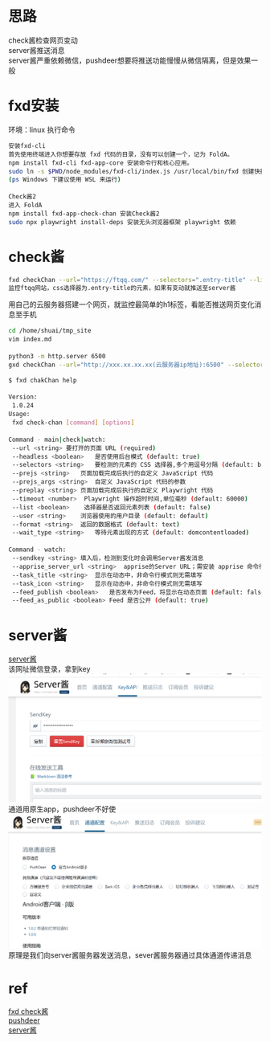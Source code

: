 # 思路
check酱检查网页变动\
server酱推送消息\
server酱严重依赖微信，pushdeer想要将推送功能慢慢从微信隔离，但是效果一般

# fxd安装
环境：linux
执行命令
```bash
安装fxd-cli
首先使用终端进入你想要存放 fxd 代码的目录，没有可以创建一个，记为 FoldA。
npm install fxd-cli fxd-app-core 安装命令行和核心应用。
sudo ln -s $PWD/node_modules/fxd-cli/index.js /usr/local/bin/fxd 创建快捷命令。
(ps Windows 下建议使用 WSL 来运行)

Check酱2
进入 FoldA
npm install fxd-app-check-chan 安装Check酱2
sudo npx playwright install-deps 安装无头浏览器框架 playwright 依赖
```

# check酱
```bash
fxd checkChan --url="https://ftqq.com/" --selectors=".entry-title" --list=true
监控ftqq网站，css选择器为.entry-title的元素，如果有变动就推送至server酱
```
用自己的云服务器搭建一个网页，就监控最简单的h1标签，看能否推送网页变化消息至手机
```bash
cd /home/shuai/tmp_site
vim index.md

python3 -m http.server 6500
gxd checkChan --url="http://xxx.xx.xx.xx(云服务器ip地址):6500" --selectors="h1"，执行命令，当我们创建的h1标签内容变动时，手机appserver酱就会发出通知
```
```bash
$ fxd chakChan help

Version:
 1.0.24
Usage:
 fxd check-chan [command] [options]

Command - main|check|watch:
 --url <string>	要打开的页面 URL (required)
 --headless <boolean>	是否使用后台模式 (default: true)
 --selectors <string>	要检测的元素的 CSS 选择器,多个用逗号分隔 (default: body) (required)
 --prejs <string>	页面加载完成后执行的自定义 JavaScript 代码
 --prejs_args <string>	自定义 JavaScript 代码的参数
 --preplay <string>	页面加载完成后执行的自定义 Playwright 代码
 --timeout <number>	 Playwright 操作超时时间,单位毫秒 (default: 60000)
 --list <boolean>	 选择器是否返回元素列表 (default: false)
 --user <string>	浏览器使用的用户目录 (default: default)
 --format <string>	返回的数据格式 (default: text)
 --wait_type <string>	等待元素出现的方式 (default: domcontentloaded)

Command - watch:
 --sendkey <string>	填入后，检测到变化时会调用Server酱发消息
 --apprise_server_url <string>	apprise的Server URL；需安装 apprise 命令行以后才可使用
 --task_title <string>	显示在动态中，非命令行模式则无需填写
 --task_icon <string>	显示在动态中，非命令行模式则无需填写
 --feed_publish <boolean>	是否发布为Feed，将显示在动态页面 (default: false)
 --feed_as_public <boolean>	Feed 是否公开 (default: true)
```

# server酱
[server酱](https://sct.ftqq.com/sendkey)\
该网址微信登录，拿到key
![](../img/Snipaste_2024-03-21_12-48-35.png)
通道用原生app，pushdeer不好使
![](../img/Snipaste_2024-03-21_12-49-05.png)
原理是我们向server酱服务器发送消息，sever酱服务器通过具体通道传递消息

# ref
[fxd check酱](http://fxd-doc.ftqq.com/cmd.html#%E9%80%9A%E8%BF%87server%E9%85%B1%E5%8F%91%E9%80%81%E9%80%9A%E7%9F%A5)\
[pushdeer](https://www.pushdeer.com/dev.html)\
[server酱](https://sct.ftqq.com/sendkey)

